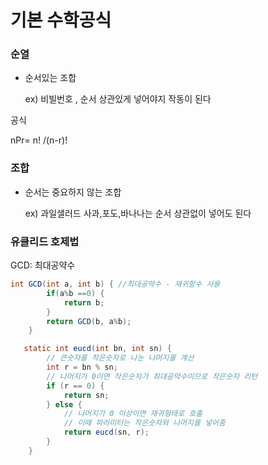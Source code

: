 # 기본 수학공식

### 순열

- 순서있는 조합

  ex) 비빌번호 , 순서 상관있게 넣어야지 작동이 된다

공식

nPr= n! /(n-r)!

### 조합

- 순서는 중요하지 않는 조합

  ex) 과일샐러드 사과,포도,바나나는 순서 상관없이 넣어도 된다



### 유클리드 호제법

GCD: 최대공약수

~~~java
int GCD(int a, int b) { //최대공약수 - 재귀함수 사용
		if(a%b ==0) {
			return b;
		}
		return GCD(b, a%b);
	}

   static int eucd(int bn, int sn) {
        // 큰숫자를 작은숫자로 나눈 나머지를 계산
        int r = bn % sn;
        // 나머지가 0이면 작은숫자가 최대공약수이므로 작은숫자 리턴
        if (r == 0) {
            return sn;
        } else {
            // 나머지가 0 이상이면 재귀형태로 호출
            // 이때 파라미터는 작은숫자와 나머지를 넣어줌
            return eucd(sn, r);
        }
    }
~~~

